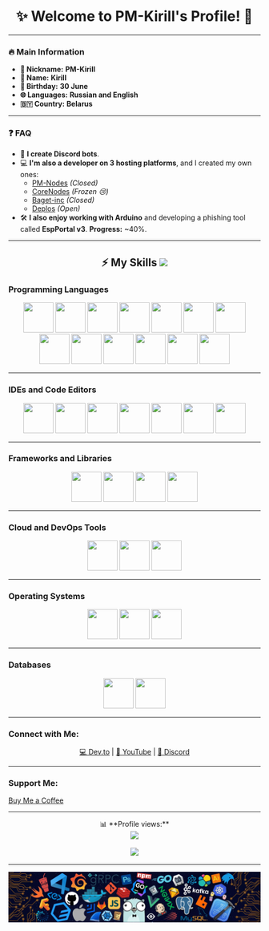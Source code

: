 <h1 align="center">✨ Welcome to PM-Kirill's Profile! 🎉</h1>

---

### 🔥 **Main Information**
- **👤 Nickname:** **PM-Kirill**
- **📛 Name:** **Kirill**
- **🎂 Birthday:** **30 June**
- **🌐 Languages:** **Russian and English**
- **🇧🇾 Country:** **Belarus**

---

### ❓ **FAQ**
- 🤖 **I create Discord bots**.
- 💻 **I'm also a developer on 3 hosting platforms**, and I created my own ones:
  - [PM-Nodes](https://discord.gg/QxKUVvC98Z) *(Closed)* 
  - [CoreNodes](https://corenodes.host) *(Frozen 😢)*
  - [Baget-inc](https://baget-inc.online) *(Closed)*
  - [Deplos](https://deplos.com) *(Open)*
- 🛠️ **I also enjoy working with Arduino** and developing a phishing tool called **EspPortal v3**. **Progress:** ~40%.

---

<h2 align="center">⚡ My Skills <img src="https://media2.giphy.com/media/QssGEmpkyEOhBCb7e1/giphy.gif" width="32px"></h2>

### **Programming Languages**
<div align="center">
  <a href="https://pm-kirill.fun"><img src="https://go-skill-icons.vercel.app/api/icons?i=javascript" width="60" height="60"></a>
  <a href="https://pm-kirill.fun"><img src="https://go-skill-icons.vercel.app/api/icons?i=java" width="60" height="60"></a>
  <a href="https://pm-kirill.fun"><img src="https://go-skill-icons.vercel.app/api/icons?i=perl" width="60" height="60"></a>
  <a href="https://pm-kirill.fun"><img src="https://go-skill-icons.vercel.app/api/icons?i=python" width="60" height="60"></a>
  <a href="https://pm-kirill.fun"><img src="https://go-skill-icons.vercel.app/api/icons?i=rust" width="60" height="60"></a>
  <a href="https://pm-kirill.fun"><img src="https://go-skill-icons.vercel.app/api/icons?i=typescript" width="60" height="60"></a>
  <a href="https://pm-kirill.fun"><img src="https://go-skill-icons.vercel.app/api/icons?i=php" width="60" height="60"></a>
  <a href="https://pm-kirill.fun"><img src="https://go-skill-icons.vercel.app/api/icons?i=cpp" width="60" height="60"></a>
  <a href="https://pm-kirill.fun"><img src="https://go-skill-icons.vercel.app/api/icons?i=css" width="60" height="60"></a>
  <a href="https://pm-kirill.fun"><img src="https://go-skill-icons.vercel.app/api/icons?i=html" width="60" height="60"></a>
  <a href="https://pm-kirill.fun"><img src="https://go-skill-icons.vercel.app/api/icons?i=lua" width="60" height="60"></a>
  <a href="https://pm-kirill.fun"><img src="https://go-skill-icons.vercel.app/api/icons?i=kotlin" width="60" height="60"></a>
  <a href="https://pm-kirill.fun"><img src="https://go-skill-icons.vercel.app/api/icons?i=c" width="60" height="60"></a>
</div>

---

### **IDEs and Code Editors**
<div align="center">
  <a href="https://pm-kirill.fun"><img src="https://go-skill-icons.vercel.app/api/icons?i=idea" width="60" height="60"></a>
  <a href="https://pm-kirill.fun"><img src="https://go-skill-icons.vercel.app/api/icons?i=pycharm" width="60" height="60"></a>
  <a href="https://pm-kirill.fun"><img src="https://go-skill-icons.vercel.app/api/icons?i=replit" width="60" height="60"></a>
  <a href="https://pm-kirill.fun"><img src="https://go-skill-icons.vercel.app/api/icons?i=visualstudio" width="60" height="60"></a>
  <a href="https://pm-kirill.fun"><img src="https://go-skill-icons.vercel.app/api/icons?i=vscode" width="60" height="60"></a>
  <a href="https://pm-kirill.fun"><img src="https://go-skill-icons.vercel.app/api/icons?i=notepadpp" width="60" height="60"></a>
  <a href="https://pm-kirill.fun"><img src="https://go-skill-icons.vercel.app/api/icons?i=neovim" width="60" height="60"></a>
</div>

---

### **Frameworks and Libraries**
<div align="center">
  <a href="https://pm-kirill.fun"><img src="https://go-skill-icons.vercel.app/api/icons?i=react" width="60" height="60"></a>
  <a href="https://pm-kirill.fun"><img src="https://go-skill-icons.vercel.app/api/icons?i=vuejs" width="60" height="60"></a>
  <a href="https://pm-kirill.fun"><img src="https://go-skill-icons.vercel.app/api/icons?i=threejs" width="60" height="60"></a>
  <a href="https://pm-kirill.fun"><img src="https://go-skill-icons.vercel.app/api/icons?i=tailwindcss" width="60" height="60"></a>
</div>

---

### **Cloud and DevOps Tools**
<div align="center">
  <a href="https://pm-kirill.fun"><img src="https://go-skill-icons.vercel.app/api/icons?i=docker" width="60" height="60"></a>
  <a href="https://pm-kirill.fun"><img src="https://go-skill-icons.vercel.app/api/icons?i=kubernetes" width="60" height="60"></a>
  <a href="https://pm-kirill.fun"><img src="https://go-skill-icons.vercel.app/api/icons?i=jenkins" width="60" height="60"></a>
</div>

---

### **Operating Systems**
<div align="center">
  <a href="https://pm-kirill.fun"><img src="https://go-skill-icons.vercel.app/api/icons?i=ubuntu" width="60" height="60"></a>
  <a href="https://pm-kirill.fun"><img src="https://go-skill-icons.vercel.app/api/icons?i=arch" width="60" height="60"></a>
  <a href="https://pm-kirill.fun"><img src="https://go-skill-icons.vercel.app/api/icons?i=kali" width="60" height="60"></a>
</div>

---

### **Databases**
<div align="center">
  <a href="https://pm-kirill.fun"><img src="https://go-skill-icons.vercel.app/api/icons?i=postgresql" width="60" height="60"></a>
  <a href="https://pm-kirill.fun"><img src="https://go-skill-icons.vercel.app/api/icons?i=mongodb" width="60" height="60"></a>
</div>

---

### **Connect with Me:**
<div align="center">
  <a href="https://dev.to/pmkirill">💻 Dev.to</a> | 
  <a href="https://www.youtube.com/c/pm-kirill">🎥 YouTube</a> | 
  <a href="https://discordapp.com/users/1081189420780240917/">💬 Discord</a>
</div>

---

### **Support Me:**
[Buy Me a Coffee](https://www.buymeacoffee.com/PM-Kirill)

---

<div align="center">
  <p>📊 **Profile views:**<br><img src="https://profile-counter.glitch.me/PM-Kirill/count.svg"></p>
  <p><img src="https://spotify-github-profile.kittinanx.com/api/view.svg?uid=31wwplzbvn26xo6msimnxpmzrvou&redirect=true&cover_image=true&theme=natemoo-re&show_offline=true&background_color=121212&interchange=true&bar_color=53b14f&bar_color_cover=false"></p>
</div>

---

![footer](footer.webp)
